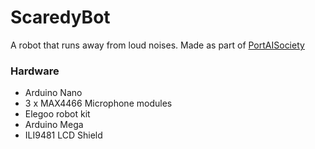 # ScaredyBot

A robot that runs away from loud noises.
Made as part of [PortAISociety](http://www.portaisociety.com/)

### Hardware
- Arduino Nano
- 3 x MAX4466 Microphone modules
- Elegoo robot kit
- Arduino Mega
- ILI9481 LCD Shield
